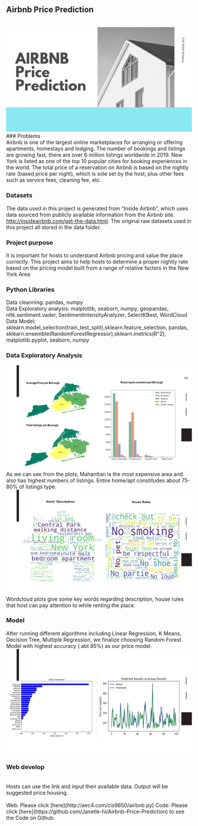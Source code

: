 ## Airbnb Price Prediction
<br>
<img src="images/Airbnb Slide.png"/>
### Problems
<br>
Airbnb is one of the largest online marketplaces for arranging or offering apartments, homestays 
and lodging. The number of bookings and listings are growing fast, there are over 6 million listings worldwide in 2019. 
New York is listed as one of the top 10 popular cities for booking experiences in the world. The total price of a reservation 
on Airbnb is based on the nightly rate (based price per night), which is sole set by the host, plus other fees such as service fees, 
cleaning fee, etc.

### Datasets
The data used in this project is generated from “Inside Airbnb”, which uses data sourced from publicly available information from the Airbnb site. http://insideairbnb.com/get-the-data.html. The original raw datasets used in this project all stored in the data folder.
### Project purpose
It is important for hosts to understand Airbnb pricing and value the place correctly. This project aims to help hosts to determine a proper nightly rate based on the pricing model built from a range of relative factors in the New York Area
### Python Libraries 
Data cleanning: pandas, numpy 
<br>
Data Exploratory analysis: matplotlib, seaborn, numpy, geopandas, nltk.sentiment.vader, SentimentIntensityAnalyzer, SelectKBest, WordCloud 
<br>
Data Model: sklearn.model_selection(train_test_split),sklearn.feature_selection, pandas, sklearn.ensemble(RandomForestRegressor),sklearn.metrics(R^2), matplotlib.pyplot, seaborn, numpy

### Data Exploratory Analysis

<img src="images/visual.png"/>
<br>
As we can see from the plots, Mahanttan is the most expensive area and also has highest numbers of listings. Entire home/apt constitudes about 75-80% of listings type. 
<img src="images/Presentation1.png"/>
<br>
Wordcloud plots give some key words regarding description, house rules that host can pay attention to while renting the place.

### Model

After running different algorithms including Linear Regression, K Means, Decision Tree, Multiple Regression, we finalize choosing Random Forest Model with highest accuracy ( abt 85%) as our price model.
<img src="images/model.png"/>

### Web develop
<br>
Hosts can use the link and input their available data. Output will be suggested price housing. 
<br><br>
Web: Please click [here](http://aec4.com/cis9650/airbnb.py)
Code: Please click [here](https://github.com/Janetle-hi/Airbnb-Price-Prediction) to see the Code on Github.
